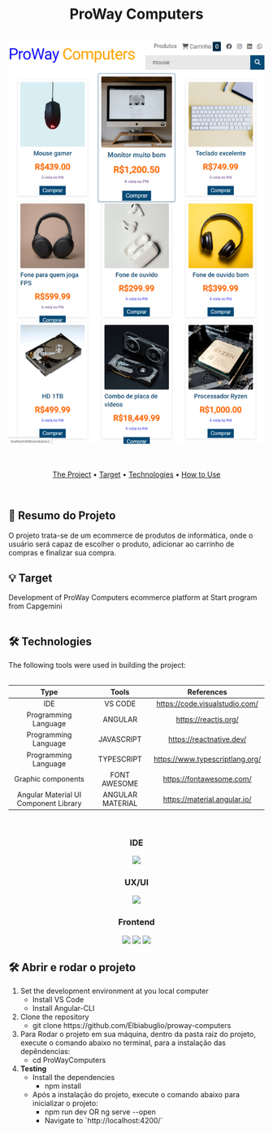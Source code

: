 <div align = "center">
  <h1> ProWay Computers </h1>
</div>
<br>

<div align = 'center' justify-content = 'space-around' >
  <img width="1604" alt="ProWay Computers ecommerce platform - Desktop" src="./src/assets/screen.png">
</div>
<br>
<br>

<p align="center">
 <a href="#theproject">The Project</a> •
 <a href="#target">Target</a> •
 <a href="#technologies">Technologies</a> •
 <a href="#howtouse">How to Use</a>
</p>
<br>

<div id="theproject">
<h2> 📌 Resumo do Projeto </h2>
<p> O projeto trata-se de um ecommerce de produtos de informática, onde o usuário será capaz de escolher o produto, adicionar ao carrinho de compras e finalizar sua compra.

 </p>
</div>

<div id="target">
<h2> 💡 Target </h2>
Development of ProWay Computers ecommerce platform at Start program from Capgemini
</div>
<br>

<div id="technologies">
<h2> 🛠 Technologies </h2>
The following tools were used in building the project:<br><br>

|                       Type                       |           Tools           |            References             |
| :----------------------------------------------: | :-----------------------: | :-------------------------------: |
|                       IDE                        |          VS CODE          |  https://code.visualstudio.com/    |
|             Programming Language                 |          ANGULAR          |       https://reactjs.org/                 |
|             Programming Language                 |        JAVASCRIPT         |     https://reactnative.dev/                 |
|             Programming Language                 |        TYPESCRIPT         |  https://www.typescriptlang.org/  |
|              Graphic components                  |       FONT AWESOME        |  https://fontawesome.com/                 |
|       Angular Material UI Component Library      |     ANGULAR MATERIAL      | https://material.angular.io/                  |

<br>

<div align = 'center'>
  <h3>IDE</h3>
  <img height =' 100px ' src="https://cdn.jsdelivr.net/gh/devicons/devicon/icons/vscode/vscode-original.svg" />
  <br>
  <h3>UX/UI</h3>
  <img height =' 100px ' left=' 20px ' src="https://i0.wp.com/blog.fontawesome.com/wp-content/uploads/2020/08/Proposed.png?resize=720%2C480&ssl=1"/>
  <br>
  <h3>Frontend</h3>
  <img width =' 100px ' src="https://cdn.jsdelivr.net/gh/devicons/devicon/icons/angularjs/angularjs-original.svg" />
  <img width =' 100px ' left=' 20px ' src="https://cdn.jsdelivr.net/gh/devicons/devicon/icons/javascript/javascript-original.svg" />
  <img width =' 100px ' left=' 20px ' src="https://cdn.jsdelivr.net/gh/devicons/devicon/icons/typescript/typescript-original.svg" />
  <br>
</div>

<div id="howtouse">
<h2>🛠️ Abrir e rodar o projeto</h2>
    <ol &nbsp;>
        <li &nbsp;>Set the development environment at you local computer
            <ul>
                <li>Install VS Code</li>
                <li>Install Angular-CLI</li>
            </ul>
        </li>
        <li &nbsp;>Clone the repository
        <ul>
            <li>git clone https://github.com/Elbiabuglio/proway-computers</li>
        </ul>
        </li>
        <li &nbsp;>Para Rodar o projeto em sua máquina, dentro da pasta raiz do projeto, execute o comando abaixo no terminal, para a instalação das depêndencias:
        <ul>
            <li>cd ProWayComputers</li>
        </ul>
        </li>
        <li><b>Testing</b>
            <ul>
                <li &nbsp;>Install the dependencies
                    <ul>
                        <li>npm install</li>
                    </ul>
                </li>
                <li &nbsp;>Após a instalação do projeto, execute o comando abaixo para inicializar o projeto:
                    <ul>
                        <li>npm run dev OR ng serve --open</li>
                        <li>Navigate to `http://localhost:4200/`</li>
                    </ul>
                </li>
            </ul>
        </li>
    </ol>
</div>
